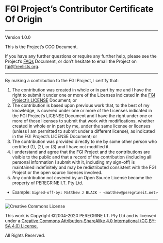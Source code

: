 # FGI Project&rsquo;s Contributor Certificate Of Origin

---

Version 1.0.0

This is the Project&rsquo;s CCO Document.

If you have any further questions or require any further help, please see the Project&rsquo;s [FAQs](https://github.com/Dulux-Oz/FGI/master/Project_Documentation/FAQs.md) Document, or don&rsquo;t hesitate to email the Project on <fgi@freelists.org>.

---

By making a contribution to the FGI Project, I certify that:

1. The contribution was created in whole or in part by me and I have the right to submit it under one or more of the Licenses indicated in the [FGI Project&rsquo;s LICENSE](https://github.com/Dulux-Oz/FGI/tree/master/LICENSE.md) Document; or
2. The contribution is based upon previous work that, to the best of my knowledge, is covered under one or more of the Licenses indicated in the FGI Project&rsquo;s LICENSE Document and I have the right under one or more of those licenses to submit that work with modifications, whether created in whole or in part by me, under the same license or licenses (unless I am permitted to submit under a different license), as indicated in the FGI Project&rsquo;s LICENSE Document; or
3. The contribution was provided directly to me by some other person who certified (1), (2), or (3) and I have not modified it.
4. I understand and agree that the FGI Project and the contributions are visible to the public and that a record of the contribution (including all personal information I submit with it, including my sign-off) is maintained indefinitely and may be redistributed consistent with the FGI Project or the open source licenses involved.
5. Any contribution not covered by an Open Source License become the property of PEREGRINE I.T. Pty Ltd.

- Example: `Signed-off-by: Matthew J BLACK - <matthew@peregrineit.net>`

---

![Creative Commons License](https://i.creativecommons.org/l/by-sa/4.0/88x31.png "Creative Commons License")

This work is Copyright &copy;2004-2020 PEREGRINE I.T. Pty Ltd and is licensed under a [Creative Commons Attribution-ShareAlike 4.0 International (CC BY-SA 4.0) License.](https://creativecommons.org/licenses/by-sa/4.0/)

All Rights Reserved.
